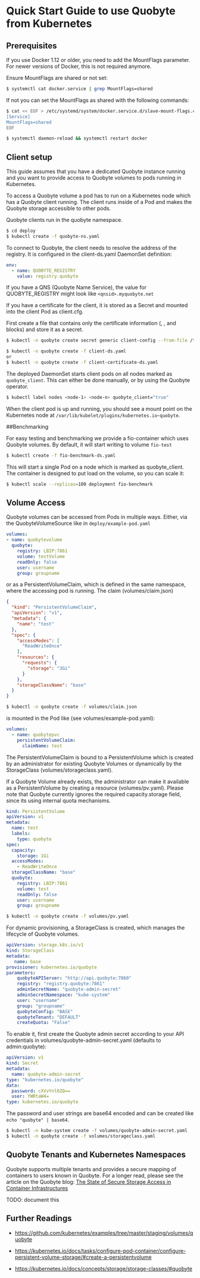 # Quick Start Guide to use Quobyte from Kubernetes

## Prerequisites
If you use Docker 1.12 or older, you need to  add the MountFlags parameter.
For newer versions of Docker, this is not required anymore.

Ensure MountFlags are shared or not set:
```bash
$ systemctl cat docker.service | grep MountFlags=shared
```

If not you can set the MountFlags as shared with the following commands:
```bash
$ cat << EOF > /etc/systemd/system/docker.service.d/slave-mount-flags.conf
[Service]
MountFlags=shared
EOF

$ systemctl daemon-reload && systemctl restart docker
```

## Client setup
This guide assumes that you have a dedicated Quobyte instance running and you
want to provide access to Quobyte volumes to pods running in Kubernetes.

To access a Quobyte volume a pod has to run on a Kubernetes node which has a
Quobyte client running. The client runs inside of a Pod and makes the Quobyte
storage accessible to other pods.

Quobyte clients run in the quobyte namespace.
```bash
$ cd deploy
$ kubectl create -f quobyte-ns.yaml
```

To connect to Quobyte, the client needs to resolve the address of the registry.
It is configured in the client-ds.yaml DaemonSet definition:
```yaml
env:
  - name: QUOBYTE_REGISTRY
    value: registry.quobyte
```
If you have a QNS (Quobyte Name Service), the value for QUOBYTE_REGISTRY might
look like `<qnsid>.myquobyte.net`

If you have a certificate for the client, it is stored as a Secret and
mounted into the client Pod as client.cfg.

First create a file that contains only the certificate information
(<ca>, <cert>, and <key> blocks) and store it as a secret.
```bash
$ kubectl -n quobyte create secret generic client-config --from-file /tmp/client.cfg
```

```bash
$ kubectl -n quobyte create -f client-ds.yaml
or
$ kubectl -n quobyte create -f client-certificate-ds.yaml
```

The deployed DaemonSet starts client pods on all nodes marked as `quobyte_client`.
This can either be done manually, or by using the Quobyte operator.

```bash
$ kubectl label nodes <node-1> <node-n> quobyte_client="true"
```

When the client pod is up and running, you should see a mount point on the Kubernetes node
at `/var/lib/kubelet/plugins/kubernetes.io~quobyte`.

##Benchmarking

For easy testing and benchmarking we provide a fio-container which uses
Quobyte volumes. By default, it will start writing to volume `fio-test`

```bash
$ kubectl create -f fio-benchmark-ds.yaml
```
This will start a single Pod on a node which is marked as quobyte_client.
The container is designed to put load on the volume, so you can scale it:

```bash
$ kubectl scale --replicas=100 deployment fio-benchmark
```

## Volume Access

Quobyte volumes can be accessed from Pods in multiple ways. Either, via
the QuobyteVolumeSource like in `deploy/example-pod.yaml`

```yaml
volumes:
- name: quobytevolume
  quobyte:
    registry: LBIP:7861
    volume: testVolume
    readOnly: false
    user: username
    group: groupname
```

or as a PersistentVolumeClaim, which is defined in the same namespace, where
the accessing pod is running. The claim (volumes/claim.json)

```json
{
  "kind": "PersistentVolumeClaim",
  "apiVersion": "v1",
  "metadata": {
    "name": "test"
  },
  "spec": {
    "accessModes": [
      "ReadWriteOnce"
    ],
    "resources": {
      "requests": {
        "storage": "3Gi"
      }
    },
    "storageClassName": "base"
  }
}
```

```bash
$ kubectl -n quobyte create -f volumes/claim.json
```

is mounted in the Pod like (see volumes/example-pod.yaml):

```yaml
volumes:
  - name: quobytepvc
    persistentVolumeClaim:
      claimName: test
```

The PersistentVolumeClaim is bound to a PersistentVolume which is created by an
administrator for existing Quobyte Volumes or dynamically by the StorageClass
(volumes/storageclass.yaml).

If a Quobyte Volume already exists, the administrator can make it available
as a PersistentVolume by creating a resource (volumes/pv.yaml).
Please note that Quobyte currently ignores the required capacity.storage field,
since its using internal quota mechanisms.

```yaml
kind: PersistentVolume
apiVersion: v1
metadata:
  name: test
  labels:
    type: quobyte
spec:
  capacity:
    storage: 1Gi
  accessModes:
    - ReadWriteOnce
  storageClassName: "base"
  quobyte:
    registry: LBIP:7861
    volume: test
    readOnly: false
    user: username
    group: groupname
```

```bash
$ kubectl -n quobyte create -f volumes/pv.yaml
```

For dynamic provisioning, a StorageClass is created, which manages the
lifecycle of Quobyte volumes.

```yaml
apiVersion: storage.k8s.io/v1
kind: StorageClass
metadata:
   name: base
provisioner: kubernetes.io/quobyte
parameters:
    quobyteAPIServer: "http://api.quobyte:7860"
    registry: "registry.quobyte:7861"
    adminSecretName: "quobyte-admin-secret"
    adminSecretNamespace: "kube-system"
    user: "username"
    group: "groupname"
    quobyteConfig: "BASE"
    quobyteTenant: "DEFAULT"
    createQuota: "False"
```

To enable it, first create the Quobyte admin secret according to your API
credentials in volumes/quobyte-admin-secret.yaml (defaults to admin:quobyte):
```yaml
apiVersion: v1
kind: Secret
metadata:
  name: quobyte-admin-secret
type: "kubernetes.io/quobyte"
data:
  password: cXVvYnl0ZQ==
  user: YWRtaW4=
type: kubernetes.io/quobyte
```

The password and user strings are base64 encoded and can be created like
`echo "quobyte" | base64`.

```bash
$ kubectl -n kube-system create -f volumes/quobyte-admin-secret.yaml
$ kubectl -n quobyte create -f volumes/storageclass.yaml
```

## Quobyte Tenants and Kubernetes Namespaces

Quobyte supports multiple tenants and provides a secure mapping of containers to
 users known in Quobyte.
For a longer read, please see the article on the Quobyte blog:
[The State of Secure Storage Access in Container Infrastructures](https://www.quobyte.com/blog/2017/03/17/the-state-of-secure-storage-access-in-container-infrastructures/)

TODO: document this


## Further Readings

- https://github.com/kubernetes/examples/tree/master/staging/volumes/quobyte

- https://kubernetes.io/docs/tasks/configure-pod-container/configure-persistent-volume-storage/#create-a-persistentvolume

- https://kubernetes.io/docs/concepts/storage/storage-classes/#quobyte
